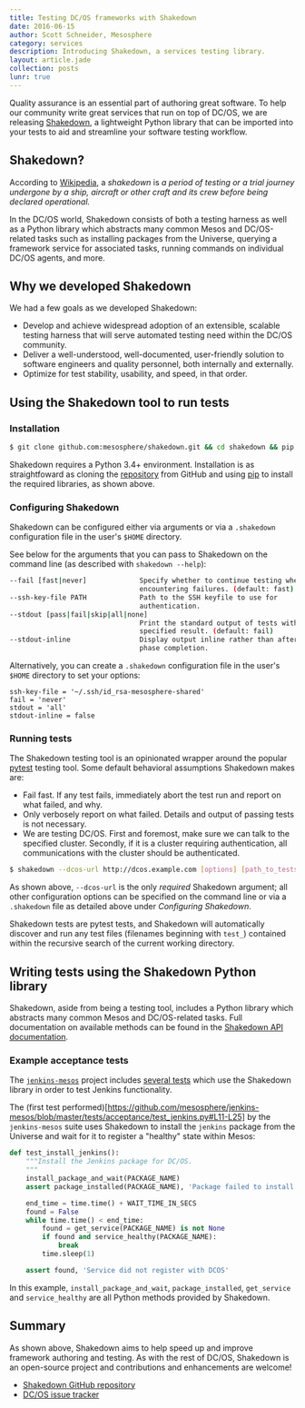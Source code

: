 ```yaml
---
title: Testing DC/OS frameworks with Shakedown
date: 2016-06-15
author: Scott Schneider, Mesosphere
category: services
description: Introducing Shakedown, a services testing library.
layout: article.jade
collection: posts
lunr: true
---
```


Quality assurance is an essential part of authoring great software. To help our community write great services that run on top of DC/OS, we are releasing [Shakedown](https://github.com/mesosphere/shakedown), a lightweight Python library that can be imported into your tests to aid and streamline your software testing workflow.

## Shakedown?

According to [Wikipedia][wikipedia], a *shakedown* is *a period of testing or a trial journey undergone by a ship, aircraft or other craft and its crew before being declared operational.*

In the DC/OS world, Shakedown consists of both a testing harness as well as a Python library which abstracts many common Mesos and DC/OS-related tasks such as installing packages from the Universe, querying a framework service for associated tasks, running commands on individual DC/OS agents, and more.

## Why we developed Shakedown

We had a few goals as we developed Shakedown:

* Develop and achieve widespread adoption of an extensible, scalable testing harness that will serve automated testing need within the DC/OS community.
* Deliver a well-understood, well-documented, user-friendly solution to software engineers and quality personnel, both internally and externally.
* Optimize for test stability, usability, and speed, in that order.

## Using the Shakedown tool to run tests

### Installation

```bash
$ git clone github.com:mesosphere/shakedown.git && cd shakedown && pip install -e .
```

Shakedown requires a Python 3.4+ environment. Installation is as straightfoward as cloning the [repository](https://github.com/mesosphere/shakedown) from GitHub and using [pip](https://pypi.python.org/pypi/pip) to install the required libraries, as shown above.

### Configuring Shakedown

Shakedown can be configured either via arguments or via a `.shakedown` configuration file in the user's `$HOME` directory.

See below for the arguments that you can pass to Shakedown on the command line (as described with `shakedown --help`):

```bash
--fail [fast|never]             Specify whether to continue testing when
                                encountering failures. (default: fast)
--ssh-key-file PATH             Path to the SSH keyfile to use for
                                authentication.
--stdout [pass|fail|skip|all|none]
                                Print the standard output of tests with the
                                specified result. (default: fail)
--stdout-inline                 Display output inline rather than after test
                                phase completion.
```

Alternatively, you can create a `.shakedown` configuration file in the user's `$HOME` directory to set your options:

```
ssh-key-file = '~/.ssh/id_rsa-mesosphere-shared'
fail = 'never'
stdout = 'all'
stdout-inline = false
```

### Running tests

The Shakedown testing tool is an opinionated wrapper around the popular [pytest](http://pytest.org/latest/) testing tool. Some default behavioral assumptions Shakedown makes are:

* Fail fast. If any test fails, immediately abort the test run and report on what failed, and why.
* Only verbosely report on what failed. Details and output of passing tests is not necessary.
* We are testing DC/OS. First and foremost, make sure we can talk to the specified cluster. Secondly, if it is a cluster requiring authentication, all communications with the cluster should be authenticated.

```bash
$ shakedown --dcos-url http://dcos.example.com [options] [path_to_tests]
```

As shown above, `--dcos-url` is the only _required_ Shakedown argument; all other configuration options can be specified on the command line or via a `.shakedown` file as detailed above under *Configuring Shakedown*.

Shakedown tests are pytest tests, and Shakedown will automatically discover and run any test files (filenames beginning with `test_`) contained within the recursive search of the current working directory.

## Writing tests using the Shakedown Python library

Shakedown, aside from being a testing tool, includes a Python library which abstracts many common Mesos and DC/OS-related tasks. Full documentation on available methods can be found in the [Shakedown API documentation](https://github.com/dcos/shakedown/blob/master/API.md).

### Example acceptance tests

The [`jenkins-mesos`](https://github.com/mesosphere/jenkins-mesos) project includes [several tests](https://github.com/mesosphere/jenkins-mesos/blob/master/tests/acceptance/test_jenkins.py) which use the Shakedown library in order to test Jenkins functionality.

The (first test performed)[https://github.com/mesosphere/jenkins-mesos/blob/master/tests/acceptance/test_jenkins.py#L11-L25] by the `jenkins-mesos` suite uses Shakedown to install the `jenkins` package from the Universe and wait for it to register a "healthy" state within Mesos:

```python
def test_install_jenkins():
    """Install the Jenkins package for DC/OS.
    """
    install_package_and_wait(PACKAGE_NAME)
    assert package_installed(PACKAGE_NAME), 'Package failed to install'

    end_time = time.time() + WAIT_TIME_IN_SECS
    found = False
    while time.time() < end_time:
        found = get_service(PACKAGE_NAME) is not None
        if found and service_healthy(PACKAGE_NAME):
            break
        time.sleep(1)

    assert found, 'Service did not register with DCOS'
```

In this example, `install_package_and_wait`, `package_installed`, `get_service` and `service_healthy` are all Python methods provided by Shakedown.

## Summary

As shown above, Shakedown aims to help speed up and improve framework authoring and testing. As with the rest of DC/OS, Shakedown is an open-source project and contributions and enhancements are welcome!

* [Shakedown GitHub repository](https://github.com/dcos/shakedown)
* [DC/OS issue tracker](https://jira.dcos.io)

[wikipedia]: https://en.wikipedia.org/wiki/Shakedown_(testing)


